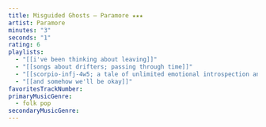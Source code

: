 ```yaml
---
title: Misguided Ghosts — Paramore ★★★
artist: Paramore
minutes: "3"
seconds: "1"
rating: 6
playlists:
  - "[[i've been thinking about leaving]]"
  - "[[songs about drifters; passing through time]]"
  - "[[scorpio-infj-4w5; a tale of unlimited emotional introspection and arcane bullshit]]"
  - "[[and somehow we'll be okay]]"
favoritesTrackNumber:
primaryMusicGenre:
  - folk pop
secondaryMusicGenre:
---
```

